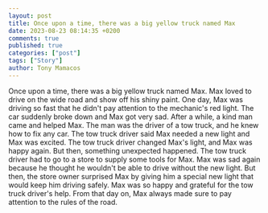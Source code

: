```yaml
---
layout: post
title: Once upon a time, there was a big yellow truck named Max
date: 2023-08-23 08:14:35 +0200
comments: true
published: true
categories: ["post"]
tags: ["Story"]
author: Tony Mamacos
---
```

Once upon a time, there was a big yellow truck named Max. Max loved to drive on the wide road and show off his shiny paint. One day, Max was driving so fast that he didn't pay attention to the mechanic's red light. The car suddenly broke down and Max got very sad.
After a while, a kind man came and helped Max. The man was the driver of a tow truck, and he knew how to fix any car. The tow truck driver said Max needed a new light and Max was excited. The tow truck driver changed Max's light, and Max was happy again.
But then, something unexpected happened. The tow truck driver had to go to a store to supply some tools for Max. Max was sad again because he thought he wouldn't be able to drive without the new light. But then, the store owner surprised Max by giving him a special new light that would keep him driving safely. Max was so happy and grateful for the tow truck driver's help. From that day on, Max always made sure to pay attention to the rules of the road.
